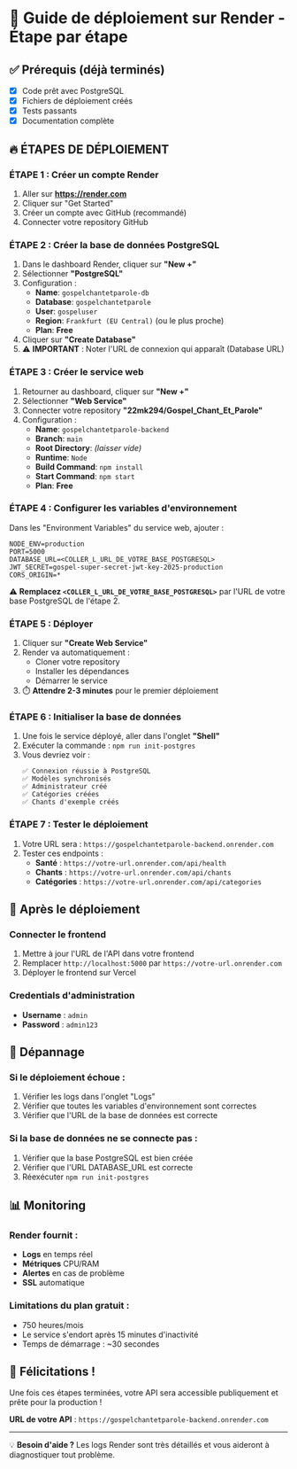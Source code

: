 # 🚀 Guide de déploiement sur Render - Étape par étape

## ✅ Prérequis (déjà terminés)
- [x] Code prêt avec PostgreSQL
- [x] Fichiers de déploiement créés
- [x] Tests passants
- [x] Documentation complète

## 🔥 ÉTAPES DE DÉPLOIEMENT

### ÉTAPE 1 : Créer un compte Render
1. Aller sur **https://render.com**
2. Cliquer sur "Get Started"
3. Créer un compte avec GitHub (recommandé)
4. Connecter votre repository GitHub

### ÉTAPE 2 : Créer la base de données PostgreSQL
1. Dans le dashboard Render, cliquer sur **"New +"**
2. Sélectionner **"PostgreSQL"**
3. Configuration :
   - **Name**: `gospelchantetparole-db`
   - **Database**: `gospelchantetparole`
   - **User**: `gospeluser`
   - **Region**: `Frankfurt (EU Central)` (ou le plus proche)
   - **Plan**: **Free**
4. Cliquer sur **"Create Database"**
5. ⚠️ **IMPORTANT** : Noter l'URL de connexion qui apparaît (Database URL)

### ÉTAPE 3 : Créer le service web
1. Retourner au dashboard, cliquer sur **"New +"**
2. Sélectionner **"Web Service"**
3. Connecter votre repository **"22mk294/Gospel_Chant_Et_Parole"**
4. Configuration :
   - **Name**: `gospelchantetparole-backend`
   - **Branch**: `main`
   - **Root Directory**: *(laisser vide)*
   - **Runtime**: `Node`
   - **Build Command**: `npm install`
   - **Start Command**: `npm start`
   - **Plan**: **Free**

### ÉTAPE 4 : Configurer les variables d'environnement
Dans les "Environment Variables" du service web, ajouter :

```
NODE_ENV=production
PORT=5000
DATABASE_URL=<COLLER_L_URL_DE_VOTRE_BASE_POSTGRESQL>
JWT_SECRET=gospel-super-secret-jwt-key-2025-production
CORS_ORIGIN=*
```

⚠️ **Remplacez `<COLLER_L_URL_DE_VOTRE_BASE_POSTGRESQL>`** par l'URL de votre base PostgreSQL de l'étape 2.

### ÉTAPE 5 : Déployer
1. Cliquer sur **"Create Web Service"**
2. Render va automatiquement :
   - Cloner votre repository
   - Installer les dépendances
   - Démarrer le service
3. ⏱️ **Attendre 2-3 minutes** pour le premier déploiement

### ÉTAPE 6 : Initialiser la base de données
1. Une fois le service déployé, aller dans l'onglet **"Shell"**
2. Exécuter la commande : `npm run init-postgres`
3. Vous devriez voir :
   ```
   ✅ Connexion réussie à PostgreSQL
   ✅ Modèles synchronisés
   ✅ Administrateur créé
   ✅ Catégories créées
   ✅ Chants d'exemple créés
   ```

### ÉTAPE 7 : Tester le déploiement
1. Votre URL sera : `https://gospelchantetparole-backend.onrender.com`
2. Tester ces endpoints :
   - **Santé** : `https://votre-url.onrender.com/api/health`
   - **Chants** : `https://votre-url.onrender.com/api/chants`
   - **Catégories** : `https://votre-url.onrender.com/api/categories`

## 🎯 Après le déploiement

### Connecter le frontend
1. Mettre à jour l'URL de l'API dans votre frontend
2. Remplacer `http://localhost:5000` par `https://votre-url.onrender.com`
3. Déployer le frontend sur Vercel

### Credentials d'administration
- **Username** : `admin`
- **Password** : `admin123`

## 🔧 Dépannage

### Si le déploiement échoue :
1. Vérifier les logs dans l'onglet "Logs"
2. Vérifier que toutes les variables d'environnement sont correctes
3. Vérifier que l'URL de la base de données est correcte

### Si la base de données ne se connecte pas :
1. Vérifier que la base PostgreSQL est bien créée
2. Vérifier que l'URL DATABASE_URL est correcte
3. Réexécuter `npm run init-postgres`

## 📊 Monitoring

### Render fournit :
- **Logs** en temps réel
- **Métriques** CPU/RAM
- **Alertes** en cas de problème
- **SSL** automatique

### Limitations du plan gratuit :
- 750 heures/mois
- Le service s'endort après 15 minutes d'inactivité
- Temps de démarrage : ~30 secondes

## 🎉 Félicitations !

Une fois ces étapes terminées, votre API sera accessible publiquement et prête pour la production !

**URL de votre API** : `https://gospelchantetparole-backend.onrender.com`

---

💡 **Besoin d'aide ?** Les logs Render sont très détaillés et vous aideront à diagnostiquer tout problème.
